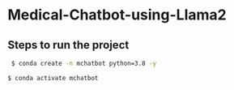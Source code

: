 # Medical-Chatbot-using-Llama2

## Steps to run the project

```bash
 $ conda create -n mchatbot python=3.8 -y
```

```bash
$ conda activate mchatbot
```
